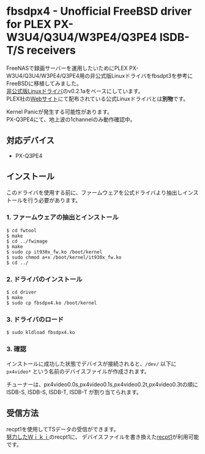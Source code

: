# fbsdpx4 - Unofficial FreeBSD driver for PLEX PX-W3U4/Q3U4/W3PE4/Q3PE4 ISDB-T/S receivers

FreeNASで録画サーバーを運用したいためにPLEX PX-W3U4/Q3U4/W3PE4/Q3PE4用の非公式版Linuxドライバをfbsdpt3を参考にFreeBSDに移植してみました。  
[非公式版Linuxドライバ](https://github.com/nns779/px4_drv)のv0.2.1aをベースにしています。  
PLEX社の[Webサイト](http://plex-net.co.jp)にて配布されている公式Linuxドライバとは**別物**です。

Kernel Panicが発生する可能性があります。  
PX-Q3PE4にて、地上波の1channelのみ動作確認中。  

## 対応デバイス

- PX-Q3PE4

## インストール

このドライバを使用する前に、ファームウェアを公式ドライバより抽出しインストールを行う必要があります。

### 1. ファームウェアの抽出とインストール

	$ cd fwtool
	$ make
	$ cd ../fwimage
	$ make
	$ sudo cp it930x_fw.ko /boot/kernel
	$ sudo chmod a+x /boot/kernel/it930x_fw.ko
	$ cd ../

### 2. ドライバのインストール

	$ cd driver
	$ make
	$ sudo cp fbsdpx4.ko /boot/kernel
### 3. ドライバのロード
	$ sudo kldload fbsdpx4.ko

### 3. 確認

インストールに成功した状態でデバイスが接続されると、`/dev/` 以下に `px4video*` という名前のデバイスファイルが作成されます。

チューナーは、px4video0.0s,px4video0.1s,px4video0.2t,px4video0.3tの順に ISDB-S, ISDB-S, ISDB-T, ISDB-T が割り当てられます。  


## 受信方法

recpt1を使用してTSデータの受信ができます。  
[努力したＷｉｋｉ](https://hgotoh.jp/wiki/doku.php/documents/freebsd/ptx/ptx-001)のrecpt1に、
デバイスファイルを書き換えた[recpt1](https://github.com/kurosukelab/recpt1)が利用可能です。  
